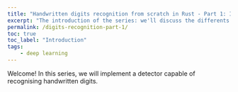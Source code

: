 ```yaml
---
title: "Handwritten digits recognition from scratch in Rust - Part 1: Introduction"
excerpt: "The introduction of the series: we'll discuss the differents steps to recognise digits."
permalink: /digits-recognition-part-1/
toc: true
toc_label: "Introduction"
tags:
    - deep learning
---
```


Welcome! In this series, we will implement a detector capable of recognising handwritten digits.